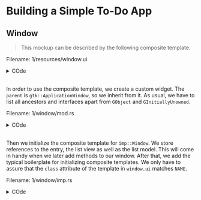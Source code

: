 # **Building a Simple To-Do App**

## **Window**

> This mockup can be described by the following composite template.

Filename: 1/resources/window.ui
<details>
<summary>COde</summary>

```xml
<?xml version="1.0" encoding="UTF-8"?>
<interface>
  <template class="TodoWindow" parent="GtkApplicationWindow">
    <property name="width-request">360</property>
    <property name="title" translatable="yes">To-Do</property>
    <child>
      <object class="GtkBox">
        <property name="orientation">vertical</property>
        <property name="margin-top">12</property>
        <property name="margin-bottom">12</property>
        <property name="margin-start">12</property>
        <property name="margin-end">12</property>
        <property name="spacing">6</property>
        <child>
          <object class="GtkEntry" id="entry">
            <property name="placeholder-text" translatable="yes">Enter a Task…</property>
            <property name="secondary-icon-name">list-add-symbolic</property>
          </object>
        </child>
        <child>
          <object class="GtkScrolledWindow">
            <property name="hscrollbar-policy">never</property>
            <property name="min-content-height">360</property>
            <property name="vexpand">true</property>
            <child>
              <object class="GtkListView" id="tasks_list">
                <property name="valign">start</property>
              </object>
            </child>
          </object>
        </child>
      </object>
    </child>
  </template>
</interface>

```

</details><br>

In order to use the composite template, we create a custom widget. The `parent` is `gtk::ApplicationWindow`, so we inherit from it. As usual, we have to list all ancestors and interfaces apart from `GObject` and `GInitiallyUnowned`.

Filename: 1/window/mod.rs
<details>
<summary>COde</summary>

```rust
glib::wrapper! {
    pub struct Window(ObjectSubclass<imp::Window>)
        @extends gtk::ApplicationWindow, gtk::Window, gtk::Widget,
        @implements gio::ActionGroup, gio::ActionMap, gtk::Accessible, gtk::Buildable,
                    gtk::ConstraintTarget, gtk::Native, gtk::Root, gtk::ShortcutManager;
}
```

</details><br>

Then we initialize the composite template for `imp::Window`. We store references to the entry, the list view as well as the list model. This will come in handy when we later add methods to our window. After that, we add the typical boilerplate for initializing composite templates. We only have to assure that the `class` attribute of the template in `window.ui` matches `NAME`.

Filename: 1/window/imp.rs
<details>
<summary>COde</summary>

```rust
// Object holding the state
#[derive(CompositeTemplate, Default)]
#[template(resource = "/org/gtk_rs/Todo1/window.ui")]
pub struct Window {
    #[template_child]
    pub entry: TemplateChild<Entry>,
    #[template_child]
    pub tasks_list: TemplateChild<ListView>,
    pub tasks: RefCell<Option<gio::ListStore>>,
}

// The central trait for subclassing a GObject
#[glib::object_subclass]
impl ObjectSubclass for Window {
    // `NAME` needs to match `class` attribute of template
    const NAME: &'static str = "TodoWindow";
    type Type = super::Window;
    type ParentType = gtk::ApplicationWindow;

    fn class_init(klass: &mut Self::Class) {
        klass.bind_template();
    }

    fn instance_init(obj: &InitializingObject<Self>) {
        obj.init_template();
    }
}
```

</details><br>